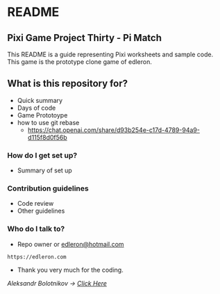 # README

## Pixi Game Project Thirty - Pi Match

This README is a guide representing Pixi worksheets and sample code. This game is the prototype clone game of edleron.

## What is this repository for?

* Quick summary
* Days of code
* Game Prototoype
* how to use git rebase
  * https://chat.openai.com/share/d93b254e-c17d-4789-94a9-d115f8d0f56b

### How do I get set up?

* Summary of set up

### Contribution guidelines

* Code review
* Other guidelines

### Who do I talk to?

* Repo owner or edleron@hotmail.com

```
https://edleron.com
```

* Thank you very much for the coding.

*Aleksandr Bolotnikov -> [Click Here](https://www.udemy.com/user/50257ac1-e599-401a-99e4-8a38d8015431/)*
